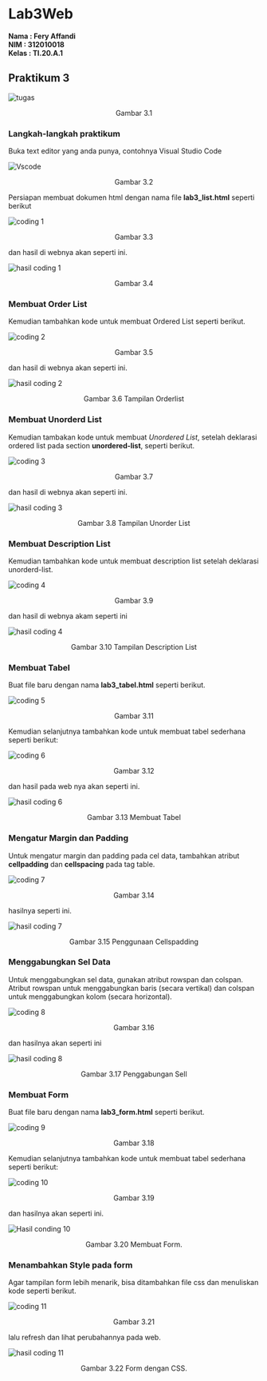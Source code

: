 # Lab3Web

**Nama  : Fery Affandi** <br>
**NIM   : 312010018**<br>
**Kelas : TI.20.A.1**<br>

## Praktikum 3

![tugas](foto/tugas.png)
<p align="center">Gambar 3.1

### Langkah-langkah praktikum 

Buka text editor yang anda punya, contohnya Visual Studio Code

![Vscode](foto/VScode.png)
<p align="center">Gambar 3.2
<br>

Persiapan membuat dokumen html dengan nama file <b>lab3_list.html</b> seperti berikut

![coding 1](foto/coding%201.png )
<p align="center">Gambar 3.3

dan hasil di webnya akan seperti ini.

![hasil coding 1](foto/hasil_coding_1.png)
<p align="center">Gambar 3.4

### Membuat Order List

Kemudian tambahkan kode untuk membuat Ordered List seperti berikut.

![coding 2](foto/coding%202.png)
<p align="center">Gambar 3.5

 dan hasil di webnya akan seperti ini.

![hasil coding 2](foto/hasil_coding_2.png)
<p align="center">Gambar 3.6 Tampilan Orderlist

### Membuat Unorderd List

Kemudian tambakan kode untuk membuat <i>Unordered List</i>, setelah deklarasi 
ordered list pada section <b>unordered-list</b>, seperti berikut.

![coding 3](foto/coding%203.png)
<p align="center">Gambar 3.7

dan hasil di webnya akan seperti ini.

![hasil coding 3](foto/hasil_coding_3.png)
<p align="center">Gambar 3.8 Tampilan Unorder List

### Membuat Description List

Kemudian tambahkan kode untuk membuat description list setelah 
deklarasi unorderd-list.

![coding 4](foto/coding%204.png)
<p align="center">Gambar 3.9

dan hasil di webnya akam seperti ini

![hasil coding 4](foto/hasil_coding_4.png)
<p align="center">Gambar 3.10 Tampilan Description List

### Membuat Tabel

Buat file baru dengan nama <b>lab3_tabel.html</b> seperti berikut.

![coding 5](foto/coding%205.png)
<p align="center">Gambar 3.11

Kemudian selanjutnya tambahkan kode untuk membuat tabel 
sederhana seperti berikut:

![coding 6](foto/coding%206.png)
<p align="center">Gambar 3.12

dan hasil pada web nya akan seperti ini.

![hasil coding 6](foto/hasil_coding_6.png)
<p align="center">Gambar 3.13 Membuat Tabel

### Mengatur Margin dan Padding

Untuk mengatur margin dan padding pada cel data, tambahkan atribut 
<b>cellpadding</b> dan <b>cellspacing</b> pada tag table.

![coding 7](foto/coding%207.png)
<p align="center">Gambar 3.14

hasilnya seperti ini.

![hasil coding 7](foto/hasil_coding_7.png)
<p align="center">Gambar 3.15 Penggunaan Cellspadding

### Menggabungkan Sel Data

Untuk menggabungkan sel data, gunakan atribut rowspan dan colspan. Atribut 
rowspan untuk menggabungkan baris (secara vertikal) dan colspan untuk 
menggabungkan kolom (secara horizontal).

![coding 8](foto/coding%208.png)
<p align="center">Gambar 3.16

dan hasilnya akan seperti ini

![hasil coding 8](foto/hasil_coding_8.png)
<p align="center">Gambar 3.17 Penggabungan Sell

### Membuat Form

Buat file baru dengan nama <b>lab3_form.html</b> seperti berikut.

![coding 9](foto/coding%209.png)
<p align="center">Gambar 3.18

Kemudian selanjutnya tambahkan kode untuk membuat tabel sederhana seperti berikut:

![coding 10](foto/coding%2010.png)
<p align="center">Gambar 3.19

dan hasilnya akan seperti ini.

![Hasil conding 10](foto/hasil_coding_10.png)
<p align="center">Gambar 3.20 Membuat Form.

### Menambahkan Style pada form

Agar tampilan form lebih menarik, 
bisa ditambahkan file css dan menuliskan kode seperti berikut.

![coding 11](foto/coding%2011.png)
<p align="center">Gambar 3.21 

lalu refresh dan lihat perubahannya pada web.

![hasil coding 11](foto/hasil_coding_11.png)
<p align="center">Gambar 3.22 Form dengan CSS.













